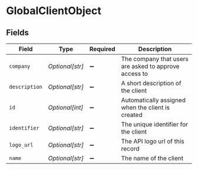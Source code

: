 # GlobalClientObject


## Fields

| Field                                                 | Type                                                  | Required                                              | Description                                           |
| ----------------------------------------------------- | ----------------------------------------------------- | ----------------------------------------------------- | ----------------------------------------------------- |
| `company`                                             | *Optional[str]*                                       | :heavy_minus_sign:                                    | The company that users are asked to approve access to |
| `description`                                         | *Optional[str]*                                       | :heavy_minus_sign:                                    | A short description of the client                     |
| `id`                                                  | *Optional[int]*                                       | :heavy_minus_sign:                                    | Automatically assigned when the client is created     |
| `identifier`                                          | *Optional[str]*                                       | :heavy_minus_sign:                                    | The unique identifier for the client                  |
| `logo_url`                                            | *Optional[str]*                                       | :heavy_minus_sign:                                    | The API logo url of this record                       |
| `name`                                                | *Optional[str]*                                       | :heavy_minus_sign:                                    | The name of the client                                |